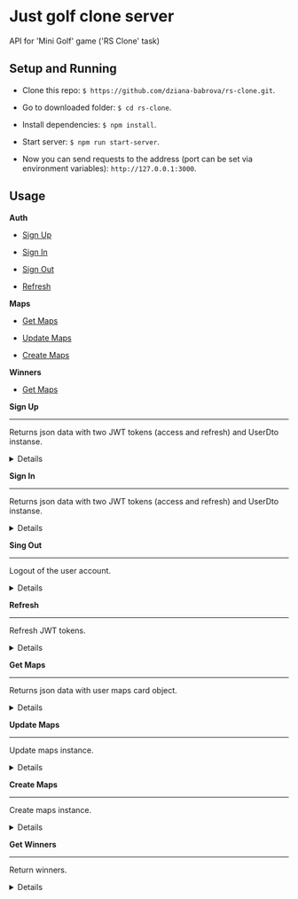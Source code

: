 # Just golf clone server

 API for 'Mini Golf' game ('RS Clone' task)

##  Setup and Running

- Clone this repo: `$ https://github.com/dziana-babrova/rs-clone.git`.

- Go to downloaded folder: `$ cd rs-clone`.

- Install dependencies: `$ npm install`.

- Start server: `$ npm run start-server`.

- Now you can send requests to the address (port can be set via environment variables): `http://127.0.0.1:3000`.

##  Usage

 **Auth**

- [Sign Up](https://github.com/dziana-babrova/rs-clone/server#sing-up)

- [Sign In](https://github.com/dziana-babrova/rs-clone/server#sing-in)

- [Sign Out](https://github.com/dziana-babrova/rs-clone/server#sing-out)

- [Refresh](https://github.com/dziana-babrova/rs-clone/server#refresh)

 **Maps**

- [Get Maps](https://github.com/dziana-babrova/rs-clone/server#get-maps)

- [Update Maps](https://github.com/dziana-babrova/rs-clone/server#update-maps)

- [Create Maps](https://github.com/dziana-babrova/rs-clone/server#create-maps)

 **Winners**

- [Get Maps](https://github.com/dziana-babrova/rs-clone/server#get-winners)



<a name="sign-up"></a>**Sign Up**

----

Returns json data with two JWT tokens (access and refresh) and UserDto instanse.

<details>

* **URL**

/api/auth/signup

* **Method:**

`POST`

* **Headers:**

`'Content-Type': 'application/json'`

* **URL Params**

None

* **Query Params**

None

* **Data Params**
```json
{

"email": "test@test.test",

"username": "testname",

"password": "password"

}
```


* **Success Response:**

* **Code:** 201 CREATED <br />

**Content:**

```json

{

"accessToken": "eyJhbGciOiJIUzI1NiIsInR5cCI6IkpXVCJ9.eyJpZCI6IjYzZTUzNmZhOTBhNjI1NGExNzRiYTBmMyIsImVtYWlsIjoidGUxMXMxdEB0ZXN0LnRlc3QiLCJ1c2VybmFtZSI6InRlc3RlciIsImlhdCI6MTY3NTk2NjIwMiwiZXhwIjoxNjc2MDUyNjAyfQ.kb4wpgExz4uH0BueM9L32VCVD5Qn6uv95I_pc2o_5Fc",

"refreshToken": "eyJhbGciOiJIUzI1NiIsInR5cCI6IkpXVCJ9.eyJpZCI6IjYzZTUzNmZhOTBhNjI1NGExNzRiYTBmMyIsImVtYWlsIjoidGUxMXMxdEB0ZXN0LnRlc3QiLCJ1c2VybmFtZSI6InRlc3RlciIsImlhdCI6MTY3NTk2NjIwMiwiZXhwIjoxNjc4NTU4MjAyfQ.0YJVkhfkO26xw-g-vEbV6TDIam5SYq9_20Xd1nX-P70",

"user": {

    "id": "63e536fa90a6254a174ba0f3",

    "email": "test@test.test",

    "username": "tester"

}

}

```

* **Error Response:**

* **Code:** 400 BAD REQUEST <br />

**Content:**
``` json

{

"message": "User with this email already exists."

}

```
* **Code:** 400 BAD REQUEST <br />

**Content:**
``` json

{

"message": "Validation error",

"errors": [

  {

   "value": "te11st@test",

   "msg": "Email must match the pattern",

   "param": "email",

   "location": "body"

  },

  {

  "value": "",

   "msg": "Username should not be empty",

   "param": "username",

   "location": "body"

  },

  {

"value": "",

   "msg": "Password should not be empty",

   "param": "password",

   "location": "body"

  }

]

}

```

* **Notes:**

None

</details>

<a name="sign-in"></a>**Sign In**

----

Returns json data with two JWT tokens (access and refresh) and UserDto instanse.

<details>

* **URL**

/api/auth

* **Method:**

`POST`

* **Headers:**

`'Content-Type': 'application/json'`

* **URL Params**

None

* **Query Params**

None

* **Data Params**

```json

{

"email": "test@test.test",
"password": "password"
 
}


```

* **Success Response:**

* **Code:** 200 OK <br />

**Content:**

```json

{

"accessToken": "eyJhbGciOiJIUzI1NiIsInR5cCI6IkpXVCJ9.eyJpZCI6IjYzZTUzNmZhOTBhNjI1NGExNzRiYTBmMyIsImVtYWlsIjoidGUxMXMxdEB0ZXN0LnRlc3QiLCJ1c2VybmFtZSI6InRlc3RlciIsImlhdCI6MTY3NTk2NjIwMiwiZXhwIjoxNjc2MDUyNjAyfQ.kb4wpgExz4uH0BueM9L32VCVD5Qn6uv95I_pc2o_5Fc",

"refreshToken": "eyJhbGciOiJIUzI1NiIsInR5cCI6IkpXVCJ9.eyJpZCI6IjYzZTUzNmZhOTBhNjI1NGExNzRiYTBmMyIsImVtYWlsIjoidGUxMXMxdEB0ZXN0LnRlc3QiLCJ1c2VybmFtZSI6InRlc3RlciIsImlhdCI6MTY3NTk2NjIwMiwiZXhwIjoxNjc4NTU4MjAyfQ.0YJVkhfkO26xw-g-vEbV6TDIam5SYq9_20Xd1nX-P70",

"user": {

    "id": "63e536fa90a6254a174ba0f3",

    "email": "test@test.test",

    "username": "tester"

}

}

```


* **Error Response:**

*  **Code:** 400 BAD REQUEST <br />

**Content:**
``` json

{

"message": "Wrong password"

}

```
* **Code:** 400 BAD REQUEST <br />

**Content:**
``` json

{

"message": "Validation error",

"errors": [

  {

   "value": "te11st@test",

   "msg": "Email must match the pattern",

   "param": "email",

   "location": "body"

  },

  {

  "value": "",

   "msg": "Username should not be empty",

   "param": "username",

   "location": "body"

  },

  {

"value": "",

   "msg": "Password should not be empty",

   "param": "password",

   "location": "body"

  }

]

}

```

* **Code:** 404 NOT FOUND <br />

**Content:**

```json

{

"message": "User test@test.test not found."

}

```

* **Notes:**

None

</details>

<a name="sign-out"></a>**Sing Out**

----

Logout of the user account.

<details>

* **URL**

/api/auth/signout

* **Method:**

`GET`

* **Headers:**

None

* **URL Params**

None

* **Query Params**

None

* **Data Params**

None

* **Cookies**

`refreshToken: 'user-token' (http only, automaticly set into cookies after login)`


* **Success Response:**

* **Code:** 200 OK<br />

**Content:**

```json
{}
```

* **Error Response:**

* **Code:** 400 BAD REQUEST <br />

**Content:**
``` json

{

"message": "Validation error",

"errors": [

  {

    "msg": "RefreshToken cookie required.",

    "param": "refreshToken",

    "location": "cookies"

  }

]

}

```


* **Notes:**

None

</details>

<a name="refresh"></a>**Refresh**

----

Refresh JWT tokens.

<details>

* **URL**

/api/auth/refresh

* **Method:**

`GET`

* **Headers:**

None

* **URL Params**

None

* **Query Params**

None

* **Data Params**

None

* **Cookies**

`refreshToken: 'user-token' (http only, automaticly set into cookies after login)`

* **Success Response:**

* **Code:** 200 OK <br />

**Content:**

```json

{

"accessToken": "eyJhbGciOiJIUzI1NiIsInR5cCI6IkpXVCJ9.eyJpZCI6IjYzZTUzNmZhOTBhNjI1NGExNzRiYTBmMyIsImVtYWlsIjoidGUxMXMxdEB0ZXN0LnRlc3QiLCJ1c2VybmFtZSI6InRlc3RlciIsImlhdCI6MTY3NTk2NjIwMiwiZXhwIjoxNjc2MDUyNjAyfQ.kb4wpgExz4uH0BueM9L32VCVD5Qn6uv95I_pc2o_5Fc",

"refreshToken": "eyJhbGciOiJIUzI1NiIsInR5cCI6IkpXVCJ9.eyJpZCI6IjYzZTUzNmZhOTBhNjI1NGExNzRiYTBmMyIsImVtYWlsIjoidGUxMXMxdEB0ZXN0LnRlc3QiLCJ1c2VybmFtZSI6InRlc3RlciIsImlhdCI6MTY3NTk2NjIwMiwiZXhwIjoxNjc4NTU4MjAyfQ.0YJVkhfkO26xw-g-vEbV6TDIam5SYq9_20Xd1nX-P70",

"user": {

    "id": "63e536fa90a6254a174ba0f3",

    "email": "test@test.test",

    "username": "tester"

}

}

```

* **Error Response:**

* **Code:** 401 # UNAUTHORIZED <br />

**Content:**

```json

{

"message": "Unauthorized"

}

```

* **Notes:**

None

</details>

<a name="get-maps"></a>**Get Maps**

----

Returns json data with user maps card object.

<details>

* **URL**

/api/maps/

* **Method:**

`GET`

* **Headers:**

`'Authorization': 'Bearer ${accessToken}'`

* **URL Params**

None

* **Query Params**

None

* **Data Params**

None


* **Success Response:**

* **Code:** 200 OK <br />

**Content:**

```json

{
  "maps": [

  {
    "id": 1,

    "isUnlock": true,

    "stars": 0

  },

  {
    "id": 2,

    "isUnlock": true,

    "stars": 3

  },

  {
    "id": 3,

    "isUnlock": false,

    "stars": 0

  }

  ]
}
```

* **Error Response:**

* **Code:** 401 # UNAUTHORIZED <br />

**Content:**

```json

{

"message": "Unauthorized"

}

```

* **Code:** 404 NOT FOUND <br />

**Content:**

```json

{

"message": "Maps for user ${userId} not found."

}
```

* **Notes:**

None

</details>



<a name="update-maps"></a>**Update Maps**

----

Update maps instance.

<details>

* **URL**

/api/maps/

* **Method:**

`PUT`

* **Headers:**

`'Authorization': 'Bearer ${accessToken}'`

* **URL Params**

None

* **Query Params**

None

* **Data Params**

```json

{
  "maps": [

  {
    "id": 1,

    "isUnlock": true,

    "stars": 0

  },

  {
    "id": 2,

    "isUnlock": true,

    "stars": 3

  },

  {
    "id": 3,

    "isUnlock": false,

    "stars": 0

  }

  ]
}
```


* **Success Response:**

* **Code:** 204 OK <br />

**Content:**

```json

{}
```

* **Error Response:**

* **Code:** 401 # UNAUTHORIZED <br />

**Content:**

```json

{

"message": "Unauthorized"

}

```

* **Notes:**

None

</details>

<a name="update-maps"></a>**Create Maps**

----

Create maps instance.

<details>

* **URL**

/api/maps/

* **Method:**

`POST`

* **Headers:**

`'Authorization': 'Bearer ${accessToken}'`

* **URL Params**

None

* **Query Params**

None

* **Data Params**

```json

{
  "maps": [

  {
    "id": 1,

    "isUnlock": true,

    "stars": 0

  },

  {
    "id": 2,

    "isUnlock": true,

    "stars": 3

  },

  {
    "id": 3,

    "isUnlock": false,

    "stars": 0

  }

  ]
}
```


* **Success Response:**

* **Code:** 201 CREATED <br />

**Content:**

```json

{}
```

* **Error Response:**

* **Code:** 401 # UNAUTHORIZED <br />

**Content:**

```json

{

"message": "Unauthorized"

}

```

* **Code:** 400 # BAD REQUEST <br />

**Content:**

```json

{

"message": "Maps for this user already exists."

}

```

* **Notes:**

None

</details>

<a name="get-winners"></a>**Get Winners**

----

Return winners.

<details>

* **URL**

/api/winners/

* **Method:**

`GET`

* **Headers:**

None

* **URL Params**

None

* **Query Params**

None

* **Data Params**

None

* **Success Response:**

* **Code:** 200 OK <br />

**Content:**

```json

[
    {
        "username": "tester",
        "stars": 15
    },
    {
        "username": "tester",
        "stars": 15
    },
    {
        "username": "tester",
        "stars": 15
    },
    {
        "username": "tester",
        "stars": 15
    },
    {
        "username": "tester",
        "stars": 10
    },
    {
        "username": "tester",
        "stars": 10
    },
    {
        "username": "tester",
        "stars": 10
    },
    {
        "username": "tester",
        "stars": 10
    },
    {
        "username": "tester",
        "stars": 10
    },
    {
        "username": "tester",
        "stars": 10
    }
]
```

* **Error Response:**

* **Code:** 404 # NOT FOUND <br />

**Content:**

```json

{

"message": "Winners is empty."

}

```

* **Notes:**

None

</details>


